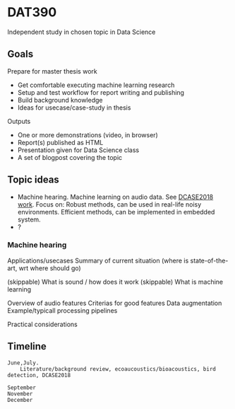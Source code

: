 
# DAT390

Independent study in chosen topic in Data Science

## Goals

Prepare for master thesis work

* Get comfortable executing machine learning research
* Setup and test workflow for report writing and publishing
* Build background knowledge
* Ideas for usecase/case-study in thesis

Outputs

* One or more demonstrations (video, in browser)
* Report(s) published as HTML
* Presentation given for Data Science class
* A set of blogpost covering the topic

## Topic ideas

* Machine hearing. Machine learning on audio data. See [DCASE2018 work](../dcase2018).
Focus on: Robust methods, can be used in real-life noisy environments.
Efficient methods, can be implemented in embedded system.
* ?

### Machine hearing

Applications/usecases
Summary of current situation (where is state-of-the-art, wrt where should go)

(skippable) What is sound / how does it work
(skippable) What is machine learning

Overview of audio features
Criterias for good features
Data augmentation
Example/typicall processing pipelines

Practical considerations

## Timeline

    June,July.
        Literature/background review, ecoaucoustics/bioacoustics, bird detection, DCASE2018

    September
    November
    December

